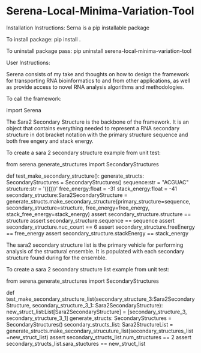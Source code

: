 # Serena-Local-Minima-Variation-Tool

Installation Instructions:
Serna is a pip installable package

To install package:
pip install .

To uninstall package pass:
pip uninstall serena-local-minima-variation-tool

User Instructions:

Serena consists of my take and thoughts on how to design the framework for transporting RNA bioinformatics to and from other applications, as well as provide access to novel RNA analysis algorithms and methodologies.

To call the framework:

import Serena

The Sara2 Secondary Structure is the backbone of the framework. It is an object that contains everything needed to represent a RNA secondary structure in dot bracket notation with the primary structure sequence and both free engery and stack energy.

To create a sara 2 secondary structure example from unit test:

from serena.generate_structures import SecondaryStructures

def test_make_secondary_structure():
    generate_structs: SecondaryStructures = SecondaryStructures()
    sequence:str = "ACGUAC"
    structure:str = '((()))'
    free_energy:float = -31
    stack_energy:float = -41
    secondary_structure:Sara2SecondaryStructure = generate_structs.make_secondary_structure(primary_structure=sequence,
                                                                    secondary_structure=structure,
                                                                    free_energy=free_energy,
                                                                    stack_free_energy=stack_energy)
    assert secondary_structure.structure == structure
    assert secondary_structure.sequence == sequence
    assert secondary_structure.nuc_count == 6
    assert secondary_structure.freeEnergy == free_energy
    assert secondary_structure.stackEnergy == stack_energy

The sara2 secondary structure list is the primary vehicle for performing analysis of the structural ensemble. It is populated with each secondary structure found during for the ensemble.

To create a sara 2 secondary structure list example from unit test:

from serena.generate_structures import SecondaryStructures

def test_make_secondary_structure_list(secondary_structure_3:Sara2SecondaryStructure, secondary_structure_3_1: Sara2SecondaryStructure):
    new_struct_list:List[Sara2SecondaryStructure] = [secondary_structure_3, secondary_structure_3_1]
    generate_structs: SecondaryStructures = SecondaryStructures()
    secondary_structs_list: Sara2StructureList = generate_structs.make_secondary_strucuture_list(secondary_structures_list=new_struct_list)
    assert secondary_structs_list.num_structures == 2
    assert secondary_structs_list.sara_stuctures == new_struct_list